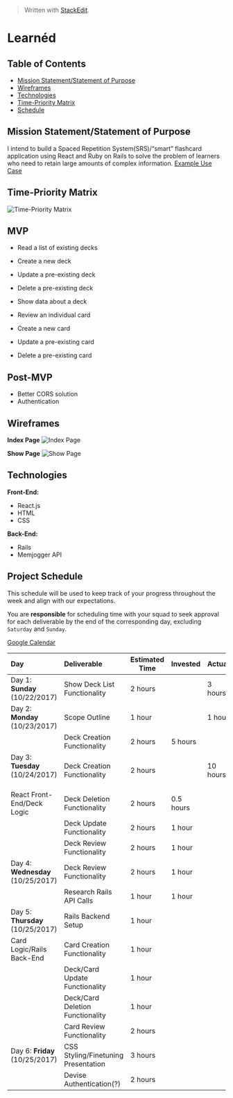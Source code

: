 ﻿


> Written with [StackEdit](https://stackedit.io/).
# **Learnéd**

## Table of Contents
- [Mission Statement/Statement of Purpose](#mission)
- [Wireframes](#wireframes)
- [Technologies](#technologies)
- [Time-Priority Matrix](#matrix)
- [Schedule](#schedule)


## Mission Statement/Statement of Purpose <a id="mission"></a>
I intend to build a Spaced Repetition System(SRS)/&ldquo;smart&rdquo; flashcard application using React and Ruby on Rails to solve the problem of learners who need to retain large amounts of complex information.
[Example Use Case](https://medium.freecodecamp.org/use-spaced-repetition-with-anki-to-learn-to-code-faster-7c334d448c3c)

## Time-Priority Matrix <a id="matrix"></a>
![Time-Priority Matrix](https://github.com/Tokuhisa1/learned/blob/rails/assets/IMG_6018.JPG?raw=true)

## MVP
- Read a list of existing decks

- Create a new deck
- Update a pre-existing deck
- Delete a pre-existing deck
- Show data about a deck

- Review an individual card
- Create a new card
- Update a pre-existing card
- Delete a pre-existing card

## Post-MVP
- Better CORS solution
- Authentication

## Wireframes <a id="wireframes"></a>
**Index Page**
![Index Page](https://github.com/Tokuhisa1/learned/blob/rails/assets/wireframes/IMG_6020.JPG?raw=true)

**Show Page**
![Show Page](https://github.com/Tokuhisa1/learned/blob/rails/assets/wireframes/IMG_6021.JPG?raw=true)

## Technologies <a id="technologies"></a>

**Front-End:** 
 - React.js
 - HTML
 - CSS
 
 **Back-End:**
 - Rails
 - Memjogger API

## Project Schedule <a id="schedule"></a>

This schedule will be used to keep track of your progress throughout the week and align with our expectations.  

You are **responsible** for scheduling time with your squad to seek approval for each deliverable by the end of the corresponding day, excluding `Saturday` and `Sunday`.

[Google Calendar](https://calendar.google.com/calendar/embed?src=tokuhisawinston%40gmail.com&ctz=America/New_York)

| Day                                | Deliverable | Estimated Time | Invested | Actual  |
|:-----------------------------------|:------------|---------------|---------|------ |
| Day 1: **Sunday** (10/22/2017)    | Show Deck List Functionality        | 2 hours | | 3 hours |
| Day 2: **Monday** (10/23/2017)    | Scope Outline                       | 1 hour  | | 1 hour |
|                                   | Deck Creation Functionality         | 2 hours | 5 hours | |
| Day 3: **Tuesday** (10/24/2017)   | Deck Creation Functionality         | 2 hours | | 10 hours |
| React Front-End/Deck Logic        | Deck Deletion Functionality         | 2 hours | 0.5 hours | |
|                                   | Deck Update Functionality           | 2 hours | 1 hour  | |
|                                   | Deck Review Functionality           | 2 hours | 1 hour  | |
| Day 4: **Wednesday** (10/25/2017) | Deck Review Functionality           | 2 hours | 1 hour  | |
|                                   | Research Rails API Calls            | 1 hour  | 1 hour  | |
| Day 5: **Thursday** (10/25/2017)  | Rails Backend Setup                 | 1 hour  |         | |
| Card Logic/Rails Back-End         | Card Creation Functionality         | 1 hour  |         | |
|                                   | Deck/Card Update Functionality      | 1 hour  |         | |
|                                   | Deck/Card Deletion Functionality    | 1 hour  |         | |
|                                   | Card Review Functionality           | 2 hours |         | |
| Day 6: **Friday** (10/25/2017)    | CSS Styling/Finetuning Presentation | 3 hours |         | |
|                                   | Devise Authentication(?)            | 2 hours |         | |

